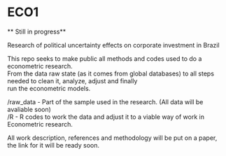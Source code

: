 # ECO1
** Still in progress**

Research of political uncertainty effects on corporate investment in Brazil

This repo seeks to make public all methods and codes used to do a econometric research.  
From the data raw state (as it comes from global databases) to all steps needed to clean it, analyze, adjust and finally  
run the econometric models.

/raw_data - Part of the sample used in the research. (All data will be avaliable soon)  
/R - R codes to work the data and adjust it to a viable way of work in Econometric research.

All work description, references and methodology will be put on a paper, the link for it will be ready soon.
